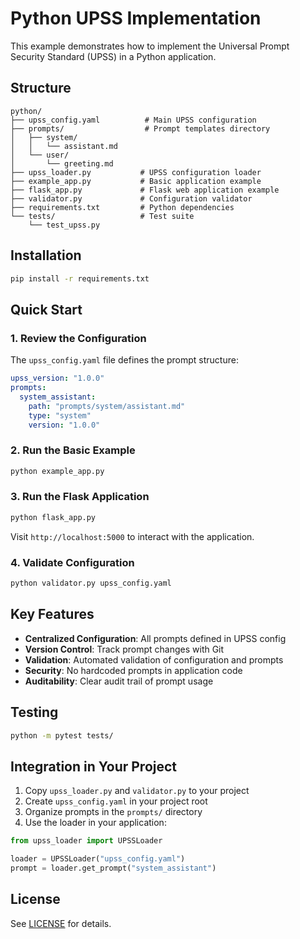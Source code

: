 # Python UPSS Implementation

This example demonstrates how to implement the Universal Prompt Security Standard (UPSS) in a Python application.

## Structure

```
python/
├── upss_config.yaml          # Main UPSS configuration
├── prompts/                  # Prompt templates directory
│   ├── system/
│   │   └── assistant.md
│   └── user/
│       └── greeting.md
├── upss_loader.py           # UPSS configuration loader
├── example_app.py           # Basic application example
├── flask_app.py             # Flask web application example
├── validator.py             # Configuration validator
├── requirements.txt         # Python dependencies
└── tests/                   # Test suite
    └── test_upss.py

```

## Installation

```bash
pip install -r requirements.txt
```

## Quick Start

### 1. Review the Configuration

The `upss_config.yaml` file defines the prompt structure:

```yaml
upss_version: "1.0.0"
prompts:
  system_assistant:
    path: "prompts/system/assistant.md"
    type: "system"
    version: "1.0.0"
```

### 2. Run the Basic Example

```bash
python example_app.py
```

### 3. Run the Flask Application

```bash
python flask_app.py
```

Visit `http://localhost:5000` to interact with the application.

### 4. Validate Configuration

```bash
python validator.py upss_config.yaml
```

## Key Features

- **Centralized Configuration**: All prompts defined in UPSS config
- **Version Control**: Track prompt changes with Git
- **Validation**: Automated validation of configuration and prompts
- **Security**: No hardcoded prompts in application code
- **Auditability**: Clear audit trail of prompt usage

## Testing

```bash
python -m pytest tests/
```

## Integration in Your Project

1. Copy `upss_loader.py` and `validator.py` to your project
2. Create `upss_config.yaml` in your project root
3. Organize prompts in the `prompts/` directory
4. Use the loader in your application:

```python
from upss_loader import UPSSLoader

loader = UPSSLoader("upss_config.yaml")
prompt = loader.get_prompt("system_assistant")
```

## License

See [LICENSE](../../LICENSE) for details.

